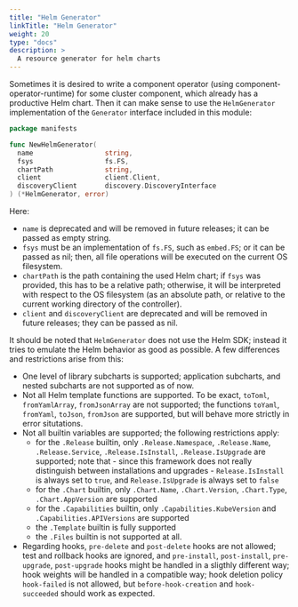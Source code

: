 ```yaml
---
title: "Helm Generator"
linkTitle: "Helm Generator"
weight: 20
type: "docs"
description: >
  A resource generator for helm charts
---
```


Sometimes it is desired to write a component operator (using component-operator-runtime) for some cluster component, which already has a productive Helm chart. Then it can make sense to use the `HelmGenerator` implementation of the `Generator` interface included in this module:

```go
package manifests

func NewHelmGenerator(
  name                  string,
  fsys                  fs.FS,
  chartPath             string,
  client                client.Client,
  discoveryClient       discovery.DiscoveryInterface
) (*HelmGenerator, error)
```

Here:
- `name` is deprecated and will be removed in future releases; it can be passed as empty string.
- `fsys` must be an implementation of `fs.FS`, such as `embed.FS`; or it can be passed as nil; then, all file operations will be executed on the current OS filesystem.
- `chartPath` is the path containing the used Helm chart; if `fsys` was provided, this has to be a relative path; otherwise, it will be interpreted with respect to the OS filesystem (as an absolute path, or relative to the current working directory of the controller).
- `client` and `discoveryClient` are deprecated and will be removed in future releases; they can be passed as nil.

It should be noted that `HelmGenerator` does not use the Helm SDK; instead it tries to emulate the Helm behavior as good as possible.
A few differences and restrictions arise from this:
- One level of library subcharts is supported; application subcharts, and nested subcharts are not supported as of now.
- Not all Helm template functions are supported. To be exact, `toToml`, `fromYamlArray`, `fromJsonArray` are not supported;
  the functions `toYaml`, `fromYaml`, `toJson`, `fromJson` are supported, but will behave more strictly in error situtations.
- Not all builtin variables are supported; the following restrictions apply:
  - for the `.Release` builtin, only `.Release.Namespace`, `.Release.Name`, `.Release.Service`, `.Release.IsInstall`, `.Release.IsUpgrade` are supported; note that - since this framework does not really distinguish between installations and upgrades - `Release.IsInstall` is always set to `true`, and `Release.IsUpgrade` is always set to `false`
  - for the `.Chart` builtin, only `.Chart.Name`, `.Chart.Version`, `.Chart.Type`, `.Chart.AppVersion` are supported
  - for the `.Capabilities` builtin, only `.Capabilities.KubeVersion` and `.Capabilities.APIVersions` are supported
  - the `.Template` builtin is fully supported
  - the `.Files` builtin is not supported at all.
- Regarding hooks, `pre-delete` and `post-delete` hooks are not allowed; test and rollback hooks are ignored, and `pre-install`,  `post-install`, `pre-upgrade`, `post-upgrade` hooks might be handled in a sligthly different way; hook weights will be handled in a compatible way; hook deletion policy `hook-failed` is not allowed, but `before-hook-creation` and `hook-succeeded` should work as expected.